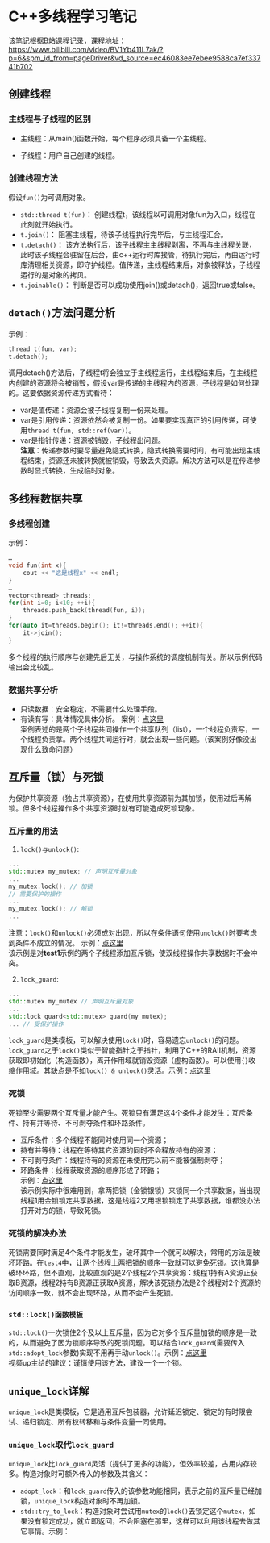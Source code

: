 # C++多线程学习笔记
该笔记根据B站课程记录，课程地址：https://www.bilibili.com/video/BV1Yb411L7ak/?p=6&spm_id_from=pageDriver&vd_source=ec46083ee7ebee9588ca7ef33741b702

## 创建线程
### 主线程与子线程的区别
- 主线程：从main()函数开始，每个程序必须具备一个主线程。

- 子线程：用户自己创建的线程。 

### 创建线程方法 
假设`fun()`为可调用对象。
- `std::thread t(fun)`：  创建线程t，该线程以可调用对象fun为入口，线程在此刻就开始执行。  
- `t.join()`：  阻塞主线程，待该子线程执行完毕后，与主线程汇合。  
- `t.detach()`： 该方法执行后，该子线程主主线程剥离，不再与主线程关联，此时该子线程会驻留在后台，由c++运行时库接管，待执行完后，再由运行时库清理相关资源，即守护线程。值传递，主线程结束后，对象被释放，子线程运行的是对象的拷贝。  
- `t.joinable()`： 判断是否可以成功使用join()或detach()，返回true或false。

## `detach()`方法问题分析 
示例： 
```cpp
thread t(fun, var);
t.detach();
``` 
 调用detach()方法后，子线程t将会独立于主线程运行，主线程结束后，在主线程内创建的资源将会被销毁，假设var是传递的主线程内的资源，子线程是如何处理的。这要依据资源传递方式看待：
 - var是值传递：资源会被子线程复制一份来处理。 
 - var是引用传递：资源依然会被复制一份。如果要实现真正的引用传递，可使用`thread t(fun, std::ref(var))`。  
 - var是指针传递：资源被销毁，子线程出问题。  
**注意**：传递参数时要尽量避免隐式转换，隐式转换需要时间，有可能出现主线程结束，资源还未被转换就被销毁，导致丢失资源。解决方法可以是在传递参数时显式转换，生成临时对象。

## 多线程数据共享
### 多线程创建
示例： 
```cpp
…
void fun(int x){
	cout << "这是线程x" << endl;
}
…
vector<thread> threads;
for(int i=0; i<10; ++i){
	threads.push_back(thread(fun, i));
}
for(auto it=threads.begin(); it!=threads.end(); ++it){
	it->join();
}
```
多个线程的执行顺序与创建先后无关，与操作系统的调度机制有关。所以示例代码输出会比较乱。 

### 数据共享分析
- 只读数据：安全稳定，不需要什么处理手段。
- 有读有写：具体情况具体分析。 
案例：[点这里](code/test1.cpp)  
案例表述的是两个子线程共同操作一个共享队列（list），一个线程负责写，一个线程负责拿。两个线程共同运行时，就会出现一些问题。（该案例好像没出现什么致命问题）

## 互斥量（锁）与死锁 
为保护共享资源（独占共享资源），在使用共享资源前为其加锁，使用过后再解锁。但多个线程操作多个共享资源时就有可能造成死锁现象。 
### 互斥量的用法 
1. `lock()与unlock()`:  
```cpp
...
std::mutex my_mutex; // 声明互斥量对象
...
my_mutex.lock(); // 加锁
// 需要保护的操作
...
my_mutex.lock(); // 解锁
...
```
注意：`lock()`和`unlock()`必须成对出现，所以在条件语句使用`unolck()`时要考虑到条件不成立的情况。 
示例：[点这里](code\test2.cpp)  
该示例是对**test1**示例的两个子线程添加互斥锁，使双线程操作共享数据时不会冲突。

2. `lock_guard`:  
```cpp
...
std::mutex my_mutex // 声明互斥量对象
...
std::lock_guard<std::mutex> guard(my_mutex);
... // 受保护操作
```
`lock_guard`是类模板，可以解决使用`lock()`时，容易遗忘`unlock()`的问题。`lock_guard`之于`lock()`类似于智能指针之于指针，利用了C++的RAII机制，资源获取即初始化（构造函数），离开作用域就销毁资源（虚构函数）。可以使用`{}`收缩作用域。其缺点是不如`lock() & unlock()`灵活。示例：[点这里](code\test3.cpp)  

### 死锁  
死锁至少需要两个互斥量才能产生。死锁只有满足这4个条件才能发生：互斥条件、持有并等待、不可剥夺条件和环路条件。  
- 互斥条件：多个线程不能同时使用同一个资源； 
- 持有并等待：线程在等待其它资源的同时不会释放持有的资源；
- 不可剥夺条件：线程持有的资源在未使用完以前不能被强制剥夺；
- 环路条件：线程获取资源的顺序形成了环路；  
示例：[点这里](code\test4.cpp)  
该示例实际中很难用到，拿两把锁（金锁银锁）来锁同一个共享数据，当出现线程1用金锁锁定共享数据，这是线程2又用银锁锁定了共享数据，谁都没办法打开对方的锁，导致死锁。  
### 死锁的解决办法
死锁需要同时满足4个条件才能发生，破坏其中一个就可以解决，常用的方法是破坏环路。在`test4`中，让两个线程上两把锁的顺序一致就可以避免死锁。这也算是破环环路，但不直观，比较直观的是2个线程2个共享资源：线程1持有A资源正获取B资源，线程2持有B资源正获取A资源，解决该死锁办法是2个线程对2个资源的访问顺序一致，就不会出现环路，从而不会产生死锁。  

### `std::lock()函数模板` 
`std::lock()`一次锁住2个及以上互斥量，因为它对多个互斥量加锁的顺序是一致的，从而避免了因为锁顺序导致的死锁问题。可以结合`lock_guard`(需要传入`std::adopt_lock`参数)实现不用再手动`unlock()`。示例：[点这里](code\test5.cpp)  
视频up主给的建议：谨慎使用该方法，建议一个一个锁。

## `unique_lock`详解  
`unique_lock`是类模板，它是通用互斥包装器，允许延迟锁定、锁定的有时限尝试、递归锁定、所有权转移和与条件变量一同使用。  
### `unique_lock`取代`lock_guard`  
`unique_lock`比`lock_guard`灵活（提供了更多的功能），但效率较差，占用内存较多。构造对象时可额外传入的参数及其含义：  
- `adopt_lock`：和`lock_guard`传入的该参数功能相同，表示之前的互斥量已经加锁，`unique_lock`构造对象时不再加锁。  
- `std::try_to_lock`：构造对象时尝试用`mutex`的`lock()`去锁定这个`mutex`，如果没有锁定成功，就立即返回，不会阻塞在那里，这样可以利用该线程去做其它事情。示例：  

